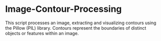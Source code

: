 # Image-Contour-Processing
This script processes an image, extracting and visualizing contours using the Pillow (PIL) library. Contours represent the boundaries of distinct objects or features within an image.
